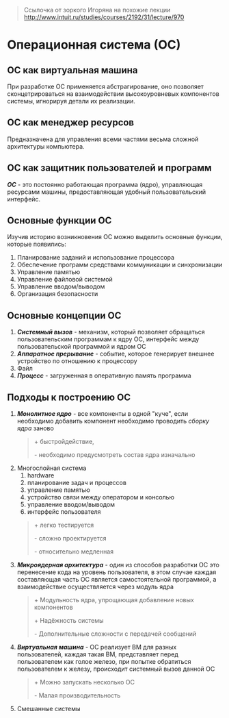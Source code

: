 > Ссылочка от зоркого Игоряна на похожие лекции http://www.intuit.ru/studies/courses/2192/31/lecture/970

# Операционная система (ОС)

## ОС как виртуальная машина

При разработке ОС применяется абстрагирование, оно позволяет сконцетрироваться на взаимодействии высокоуровневых
компонентов системы, игнорируя детали их реализации.

## ОС как менеджер ресурсов

Предназначена для управления всеми частями весьма
сложной архитектуры компьютера.

## ОС как защитник пользователей и программ

**_ОС_** - это постоянно работающая программа (ядро),
управляющая ресурсами машины, предоставляющая удобный
пользовательский интерфейс.

## Основные функции ОС

Изучив историю возникновения ОС можно выделить основные
функции, которые появились:
1. Планирование заданий и использование процессора
2. Обеспечение программ средствами коммуникации и синхронизации
3. Управление памятью
4. Управление файловой системой
5. Управление вводом/выводом
6. Организация безопасности

## Основные концепции ОС

1. **_Системный вызов_** - механизм, который позволяет
   обращаться пользовательским программам к ядру ОС,
   интерфейс между пользовательской программой и ядром ОС
2. **_Аппаратное прерывание_** - событие, которое генерирует
   внешнее устройство по отношению к процессору
3. Файл
4. **_Процесс_** - загруженная в оперативную память
   программа

## Подходы к построению ОС

1. **_Монолитное ядро_** - все компоненты в одной "куче", если необходимо добавить компонент необходимо проводить _сборку ядра_ заново
    > \+ быстройдействие,
    >
    > \- необходимо предусмотреть состав ядра изначально
2. Многослойная система
    1. hardware
    2. планирование задач и процессов
    3. управление памятью
    4. устройство связи между оператором и консолью
    5. управление вводом/выводом
    6. интерфейс пользователя
    > \+ легко тестируется
    >
    > \- сложно проектируется
    >
    > \- относительно медленная
3. **_Микроядерная архитектура_** - один из способов разработки ОС это перенесение кода на уровень пользователя, в этом случае каждая составляющая часть ОС является самостоятельной программой, а взаимодействие осуществляется через модуль ядра
    > \+ Модульность ядра, упрощающая добавление новых компонентов
    >
    > \+ Надёжность системы
    >
    > \- Дополнительные сложности с передачей сообщений
4. **_Виртуальная машина_** - ОС реализует ВМ для разных пользователей, каждая такая ВМ, представляет перед пользователем как голое железо, при попытке обратиться пользователем к железу, происходит системный вызов данной ОС
   > \+ Можно запускать несколько ОС
   >
   > \- Малая производительность
5. Смешанные системы
